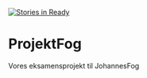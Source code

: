 [![Stories in Ready](https://badge.waffle.io/KasperOnFire/ProjektFog.png?label=ready&title=Ready)](https://waffle.io/KasperOnFire/ProjektFog)
# ProjektFog
Vores eksamensprojekt til JohannesFog
